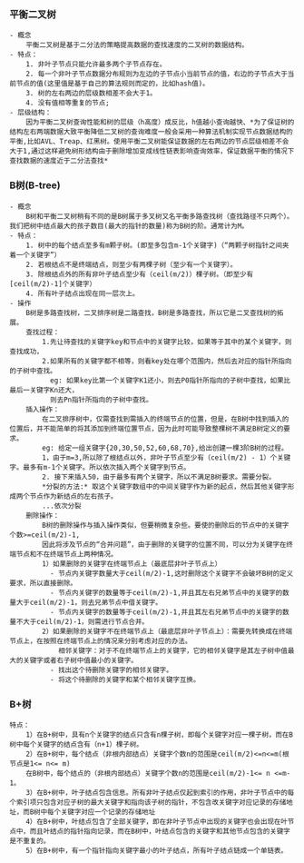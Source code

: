 ### 平衡二叉树
    - 概念
        平衡二叉树是基于二分法的策略提高数据的查找速度的二叉树的数据结构。
    - 特点：
        1. 非叶子节点只能允许最多两个子节点存在。
        2. 每一个非叶子节点数据分布规则为左边的子节点小当前节点的值，右边的子节点大于当前节点的值(这里值是基于自己的算法规则而定的，比如hash值)。
        3. 树的左右两边的层级数相差不会大于1。
        4. 没有值相等重复的节点;
    - 层级结构：
        因为平衡二叉树查询性能和树的层级（h高度）成反比，h值越小查询越快、*为了保证树的结构左右两端数据大致平衡降低二叉树的查询难度一般会采用一种算法机制实现节点数据结构的平衡,比如AVL、Treap、红黑树。使用平衡二叉树能保证数据的左右两边的节点层级相差不会大于1,通过这样避免树形结构由于删除增加变成线性链表影响查询效率，保证数据平衡的情况下查找数据的速度近于二分法查找*
### B树(B-tree)
    - 概念
        B树和平衡二叉树稍有不同的是B树属于多叉树又名平衡多路查找树（查找路径不只两个）。我们把树中结点最大的孩子数目(最大的指针的数量)称为B树的阶。通常计为M。
    - 特点：
        1. 树中的每个结点至多有m颗子树。(即至多包含m-1个关键字)（“两颗子树指针之间夹着一个关键字”）
        2. 若根结点不是终端结点，则至少有两棵子树（至少有一个关键字）。
        3. 除根结点外的所有非叶子结点至少有（ceil(m/2)）棵子树。（即至少有[ceil(m/2)-1]个关键字）
        4. 所有叶子结点出现在同一层次上。
    - 操作
        B树是多路查找树，二叉排序树是二路查找，B树是多路查找，所以它是二叉查找树的拓展。
        查找过程：
            1.先让待查找的关键字key和节点中的关键字比较，如果等于其中的某个关键字，则查找成功，
            2.如果所有的关键字都不相等，则看key处在哪个范围内，然后去对应的指针所指向的子树中查找。
              eg: 如果key比第一个关键字K1还小，则去P0指针所指向的子树中查找，如果比最后一关键字Kn还大，
              则去Pn指针所指向的子树中查找。
        插入操作：
            在二叉排序树中，仅需查找到需插入的终端节点的位置，但是，在B树中找到插入的位置后，并不能简单的将其添加到终端位置节点，因为此时可能导致整棵树不满足B树定义的要求。
            eg: 给定一组关键字{20,30,50,52,60,68,70},给出创建一棵3阶B树的过程。
            1，由于m=3,所以除了根结点以外，非叶子节点至少有（ceil(m/2) - 1）个关键字。最多有m-1个关键字。所以依次插入两个关键字到节点。
            2. 接下来插入50，由于最多有两个关键字，所以不满足B树要求。需要分裂。
            *分裂的方法:* 取这个关键字数组中的中间关键字作为新的起点，然后其他关键字形成两个节点作为新结点的左右孩子。
            ...依次分裂
        删除操作：
            B树的删除操作与插入操作类似，但要稍微复杂些。要使的删除后的节点中的关键字个数>=ceil(m/2)-1,
            因此将涉及节点的“合并问题”，由于删除的关键字的位置不同，可以分为关键字在终端节点和不在终端节点上两种情况。
            1）如果删除的关键字在终端节点上（最底层非叶子节点上）
              - 节点内关键字数量大于ceil(m/2)-1,这时删除这个关键字不会破坏B树的定义要求，所以直接删除。
              - 节点内关键字的数量等于ceil(m/2)-1,并且其左右兄弟节点中的关键字的数量大于ceil(m/2)-1，则去兄弟节点中借关键字。
              - 节点内关键字的数量等于ceil(m/2)-1,并且其左右兄弟节点中的关键字的数量不大于ceil(m/2)-1，则需进行节点合并。
            2）如果删除的关键字不在终端节点上（最底层非叶子节点上）：需要先转换成在终端节点上，在按照在终端节点上的情况来分别考虑对应的办法。
                相邻关键字：对于不在终端节点上的关键字，它的相邻关键字是其左子树中值最大的关键字或者右子树中值最小的关键字。
              - 找出这个待删除关键字的相邻关键字。
              - 将这个待删除的关键字和某个相邻关键字互换。
### B+树
    特点：
        1）在B+树中，具有n个关键字的结点只含有n棵子树，即每个关键字对应一棵子树，而在B树中每个关键字的结点含有（n+1）棵子树。
        2）在B+树中，每个结点（非根内部结点）关键字个数n的范围是ceil(m/2)<=n<=m(根节点是1<= n<= m)
        在B树中，每个结点的（非根内部结点）关键字个数n的范围是ceil(m/2)-1<= n <=m-1。
        3）在B+树中，叶子结点包含信息。所有非叶子结点仅起到索引的作用，非叶子节点中的每个索引项只包含对应子树的最大关键字和指向该子树的指针，不包含改关键字对应记录的存储地址，而B树中每个关键字对应一个记录的存储地址
        4）在B+树中，叶结点包含了全部关键字，即在非叶子节点中出现的关键字也会出现在叶节点中，而且叶结点的指针指向记录，而在B树中，叶结点包含的关键字和其他节点包含的关键字是不重复的。
        5）在B+树中，有一个指针指向关键字最小的叶子结点，所有叶子结点链成一个单链表。

        
        